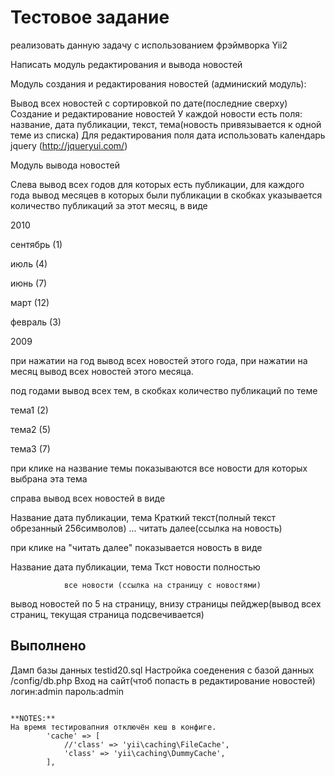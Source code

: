 Тестовое задание
============================
реализовать данную задачу с использованием фрэймворка Yii2

Написать модуль редактирования и вывода новостей


Модуль создания и редактирования новостей (админиский модуль):

Вывод всех новостей с сортировкой по дате(последние сверху)
Создание и редактирование новостей
У каждой новости есть поля: название, дата публикации, текст, тема(новость привязывается к одной теме из списка)
Для редактирования поля дата использовать календарь jquery (http://jqueryui.com/)


Модуль вывода новостей

Слева вывод всех годов для которых есть публикации, для каждого года вывод месяцев в которых были публикации в скобках указывается количество публикаций за этот месяц, в виде

 2010

  сентябрь (1)

  июль (4)

  июнь (7)

  март (12)

  февраль (3)


2009

при нажатии на год вывод всех новостей этого года, при нажатии на месяц вывод всех новостей этого месяца.

под годами вывод всех тем, в скобках количество публикаций по теме

 тема1 (2)

 тема2 (5)

 тема3 (7)


при клике на название темы показываются все новости для которых выбрана эта тема



справа вывод всех новостей в виде

Название
дата публикации, тема
Краткий текст(полный текст обрезанный 256символов) ...
                                             читать далее(ссылка на новость)

при клике на "читать далее" показывается новость в виде

Название
дата публикации, тема
Ткст новости полностью

				все новости (ссылка на страницу с новостями)


вывод новостей по 5 на страницу, внизу страницы пейджер(вывод всех страниц, текущая страница подсвечивается)


Выполнено
-------------------

 Дамп базы данных testid20.sql
Наcтройка соеденения с базой данных /config/db.php
Вход на сайт(чтоб попасть в редактирование новостей) логин:admin пароль:admin
```

**NOTES:**
На время тестировапния отключён кеш в конфиге.
        'cache' => [
            //'class' => 'yii\caching\FileCache',
            'class' => 'yii\caching\DummyCache',
        ],
